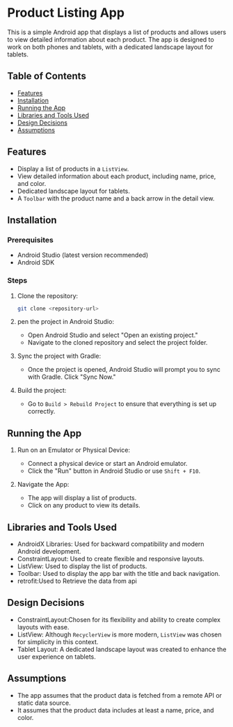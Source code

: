 
# Product Listing App

This is a simple Android app that displays a list of products and allows users to view detailed information about each product. The app is designed to work on both phones and tablets, with a dedicated landscape layout for tablets.

## Table of Contents
- [Features](#features)
- [Installation](#installation)
- [Running the App](#running-the-app)
- [Libraries and Tools Used](#libraries-and-tools-used)
- [Design Decisions](#design-decisions)
- [Assumptions](#assumptions)

## Features
- Display a list of products in a `ListView`.
- View detailed information about each product, including name, price, and color.
- Dedicated landscape layout for tablets.
- A `Toolbar` with the product name and a back arrow in the detail view.

## Installation

### Prerequisites
- Android Studio (latest version recommended)
- Android SDK

### Steps
1. Clone the repository:
   ```bash
   git clone <repository-url>
   ```
2. pen the project in Android Studio:
    - Open Android Studio and select "Open an existing project."
    - Navigate to the cloned repository and select the project folder.

3. Sync the project with Gradle:
    - Once the project is opened, Android Studio will prompt you to sync with Gradle. Click "Sync Now."

4. Build the project:
    - Go to `Build > Rebuild Project` to ensure that everything is set up correctly.

## Running the App

1. Run on an Emulator or Physical Device:
    - Connect a physical device or start an Android emulator.
    - Click the "Run" button in Android Studio or use `Shift + F10`.

2. Navigate the App:
    - The app will display a list of products.
    - Click on any product to view its details.

## Libraries and Tools Used
- AndroidX Libraries: Used for backward compatibility and modern Android development.
- ConstraintLayout: Used to create flexible and responsive layouts.
- ListView: Used to display the list of products.
- Toolbar: Used to display the app bar with the title and back navigation.
- retrofit:Used to Retrieve the data from api

## Design Decisions
- ConstraintLayout:Chosen for its flexibility and ability to create complex layouts with ease.
- ListView: Although `RecyclerView` is more modern, `ListView` was chosen for simplicity in this context.
- Tablet Layout: A dedicated landscape layout was created to enhance the user experience on tablets.

## Assumptions
- The app assumes that the product data is fetched from a remote API or static data source.
- It assumes that the product data includes at least a name, price, and color.

